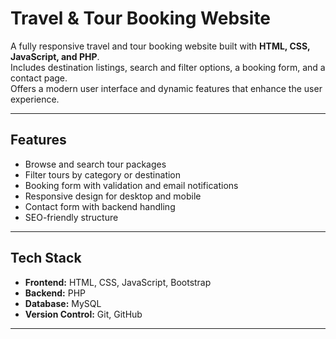 # Travel & Tour Booking Website

A fully responsive travel and tour booking website built with **HTML, CSS, JavaScript, and PHP**.  
Includes destination listings, search and filter options, a booking form, and a contact page.  
Offers a modern user interface and dynamic features that enhance the user experience.

---

##  Features
- Browse and search tour packages  
- Filter tours by category or destination  
- Booking form with validation and email notifications  
- Responsive design for desktop and mobile  
- Contact form with backend handling  
- SEO-friendly structure  

---

##  Tech Stack
- **Frontend:** HTML, CSS, JavaScript, Bootstrap  
- **Backend:** PHP  
- **Database:** MySQL  
- **Version Control:** Git, GitHub  

---

